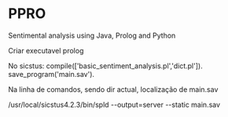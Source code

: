 # PPRO
Sentimental analysis using Java, Prolog and Python


Criar executavel prolog

No sicstus:
compile(['basic_sentiment_analysis.pl','dict.pl']).
save_program('main.sav').

Na linha de comandos, sendo dir actual, localização de main.sav

/usr/local/sicstus4.2.3/bin/spld --output=server --static main.sav




